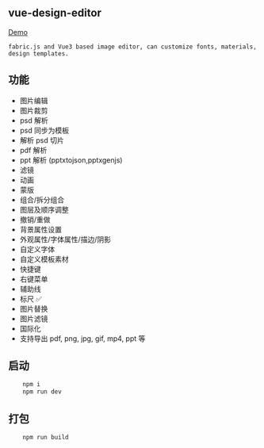 ## vue-design-editor

[Demo](https://haixin-fang.github.io/vue-design-editor/)

`fabric.js and Vue3 based image editor, can customize fonts, materials, design templates.`

## 功能

- 图片编辑
- 图片裁剪
- psd 解析
- psd 同步为模板
- 解析 psd 切片
- pdf 解析
- ppt 解析 (pptxtojson,pptxgenjs)
- 滤镜
- 动画
- 蒙版
- 组合/拆分组合
- 图层及顺序调整
- 撤销/重做
- 背景属性设置
- 外观属性/字体属性/描边/阴影
- 自定义字体
- 自定义模板素材
- 快捷键
- 右键菜单
- 辅助线
- 标尺 ✅
- 图片替换
- 图片滤镜
- 国际化
- 支持导出 pdf, png, jpg, gif, mp4, ppt 等

## 启动

```js
    npm i
    npm run dev
```

## 打包

```js
    npm run build
```
